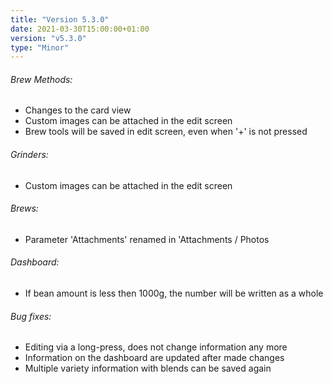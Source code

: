 ```yaml
---
title: "Version 5.3.0"
date: 2021-03-30T15:00:00+01:00
version: "v5.3.0"
type: "Minor"
---
```

###### Brew Methods:
- Changes to the card view
- Custom images can be attached in the edit screen
- Brew tools will be saved in edit screen, even when '+' is not pressed

###### Grinders:
- Custom images can be attached in the edit screen

###### Brews:
- Parameter 'Attachments' renamed in 'Attachments / Photos

###### Dashboard:
- If bean amount is less then 1000g, the number will be written as a whole

###### Bug fixes:
- Editing via a long-press, does not change information any more
- Information on the dashboard are updated after made changes
- Multiple variety information with blends can be saved again